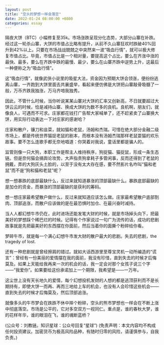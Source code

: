 ```yaml
---
layout: post
title: "空头的梦想一样会落空"
date: 2022-01-24 08:00:00 +0800
categories: essay
---
```


隔夜大饼（BTC）小幅修复至35k。市场涨跌呈现分化态势，大部分山寨在补跌。经过这一轮杀山寨，大饼的市值占比略有提升，从前不久山寨狂欢时跌破40%回升到42%以上。只要在市场战战兢兢之中突然来一波“吸血行情”，就可以极大修复市值占比。毕竟，市值占比是一个相对量，要提高这个占比，要么在齐涨中涨的最快、最多，要么在齐跌中跌的最慢、最少，要么在山寨齐跌中逆势上升，这最后一种便称之为“吸血行情”。

这“吸血行情”，就像武侠小说里的吸星大法，资金因为预期大饼会领涨，便纷纷逃离山寨，一齐跑到大饼里面去共襄盛举，看起来便仿佛是大饼把山寨敲骨吸髓了一般，万币齐跌我独涨，万马齐喑我独秀。

因此，不管什么时候，当你听说某某山寨对大饼的汇率又创新高，不日就要超过大饼云云的时候，恰是减持山寨、换成大饼的为数不多的良机。良机啊，朋友们，就像良人，可遇而不可求。庄家都花钱打广告帮大家喊单了，还不赶紧卖了山寨换大饼，用实际行动表达一下对庄家的感谢哈？

庄家和散户，镰刀和韭菜，就如猫和老鼠，汤姆和杰瑞。可惜在绝大部分金融二级市场上，都是传统世界猫捉老鼠的剧本，而根本没有汤姆杰瑞那样老鼠耍猫的欢乐故事。要不怎么连歌手都无奈地唱道：你哭着对我说，童话里都是骗人的。

监管则像一只大狗，本职工作是帮主人维持秩序，狗捉猫、猫捉鼠，形成一条生态链。但是奈何猫会搞舆论攻势，大声指责狗拿耗子多管闲事，反而还得到了老鼠的拥戴，弄的大狗灰头土脸的，以至于没有太大存在感，要不然影片名咋叫“猫和老鼠”而不是“狗和猫和老鼠”呢？

想一想暴跌的底部最缺什么，反过来就知道暴涨的顶部最缺什么。暴跌底部最缺的是加仓的资金，而暴涨的顶部最缺的是获利的筹码。

想一想庄家最希望散户做什么，反过来就知道应该怎么做。庄家最希望散户底部割肉、顶部追涨，而散户应该做的是在最恐惧时加仓、在最兴奋时减持。

当人人都幻想牛市仍在，此时进场还能发笔大财的时候，就是市场掉头向下，把最美好的梦想踩个稀巴烂的时候。记得有个作家说过一句广为流传的话，成功的悲剧故事就是先把最美好的东西摆在你面前，然后当着你的面撕个粉碎给你看。

梦碎牛市，就是每一个满心幻想牛市发大财的散户最大的悲剧。失去的悲剧，the tragedy of lost.

还有一种悲剧就是曾经擦肩的错过。就如大话西游里至尊宝灵机一动所编造的“谎言”：曾经有一份美丽的爱情摆在我的面前，我没有珍惜，直到失去的时候才后悔莫及。如果上天能给我再来一次的机会的话，我一定会对那个女孩子说三个字——“我爱你”。如果要给这份承诺加上一个期限，我希望是——一万年。

这尘世上没有天长地久的爱情，每个幻想投机发财的人想的都是逃顶获利而不是长期持有，即使大饼一而再、再而三地给上车的机会，也没有人会珍惜这些机会——直到失去的时候才后悔莫及，然后顶部追涨。

就像多头的牛市梦会在跌跌不休中摔个粉碎，空头的熊市梦想也一样会在不断上涨中彻底落空。市场是公平的，它对多空双方一视同仁。重点是，谁的春秋大梦，谁的花样年华，谁的眼泪在飞，谁的魂断蓝桥？

(公众号：刘教链。知识星球：公众号回复“星球”)
(免责声明：本文内容均不构成任何投资建议。加密货币为极高风险品种，有随时归零的风险，请谨慎参与，自我负责。)